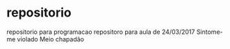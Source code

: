 # repositorio
repositorio para programacao
repositoro para aula de 24/03/2017
Sintome-me violado
Meio chapadão

